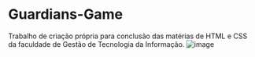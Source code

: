 # Guardians-Game
Trabalho de criação própria para conclusão das matérias de HTML e CSS da faculdade de Gestão de Tecnologia da Informação.
![image](https://github.com/AlisonMatheus/Guardians-Game/assets/135557492/c01ad0d1-6f14-4798-9903-efe318b6d143)


